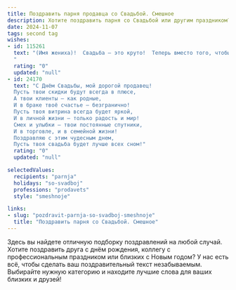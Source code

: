 ```yaml
---
title: Поздравить парня продавца со Свадьбой. Смешное
description: Хотите поздравить парня со Свадьбой или другим праздником? Наш ИИ создаст незабываемое поздравление, а вы обязательно выделитесь среди других.  
date: 2024-11-07
tags: second tag
wishes:
- id: 115261
  text: "(Имя жениха)!  Свадьба – это круто!  Теперь вместо того, чтобы продавать товары, будешь продавать свою любовь и семейное счастье!  Желаем, чтобы сделка была выгодной для обоих, а брачный контракт – самым долгоиграющим хитом всех времён!  Горько!
  "
  rating: "0"
  updated: "null"
- id: 24170
  text: "С Днём Свадьбы, мой дорогой продавец!
  Пусть твои скидки будут всегда в плюсе,
  А твои клиенты – как родные,
  И в браке твоё счастье – безгранично!
  Пусть твоя витрина всегда будет яркой,
  И в личной жизни – только радость и мир!
  Смех и улыбки – твои постоянные спутники,
  И в торговле, и в семейной жизни!
  Поздравляю с этим чудесным днем,
  Пусть твоя свадьба будет лучше всех сном!"
  rating: "0"
  updated: "null"

selectedValues:
  recipients: "parnja"
  holidays: "so-svadboj"
  professions: "prodavets"
  style: "smeshnoje"

links:
- slug: "pozdravit-parnja-so-svadboj-smeshnoje"
  title: "Поздравить парня со Свадьбой. Смешное"
---
```


Здесь вы найдете отличную подборку поздравлений на любой случай.
Хотите поздравить друга с днём рождения, коллегу с профессиональным праздником или близких с Новым годом? У нас есть всё, чтобы сделать ваш поздравительный текст незабываемым. Выбирайте нужную категорию и находите лучшие слова для ваших близких и друзей!
